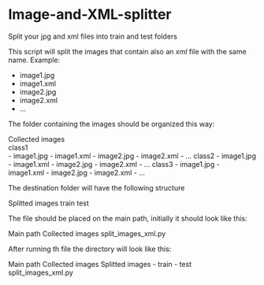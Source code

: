 # Image-and-XML-splitter
Split your jpg and xml files into train and test folders

This script will split the images that contain also an *xml* file with the same name. Example:
- image1.jpg
- image1.xml
- image2.jpg
- image2.xml
- ...

The folder containing the images should be organized this way:

Collected images<br /> 
    class1<br /> 
        - image1.jpg
        - image1.xml
        - image2.jpg
        - image2.xml
        - ...
    class2
        - image1.jpg
        - image1.xml
        - image2.jpg
        - image2.xml
        - ...
    class3
        - image1.jpg
        - image1.xml
        - image2.jpg
        - image2.xml
        - ...
        
The destination folder will have the following structure

Splitted images
    train
    test
    
The file should be placed on the main path, initially it should look like this:
  
Main path
  Collected images
  split_images_xml.py
  
After running th file the directory will look like this:

Main path
  Collected images
  Splitted images
    - train
    - test
  split_images_xml.py
